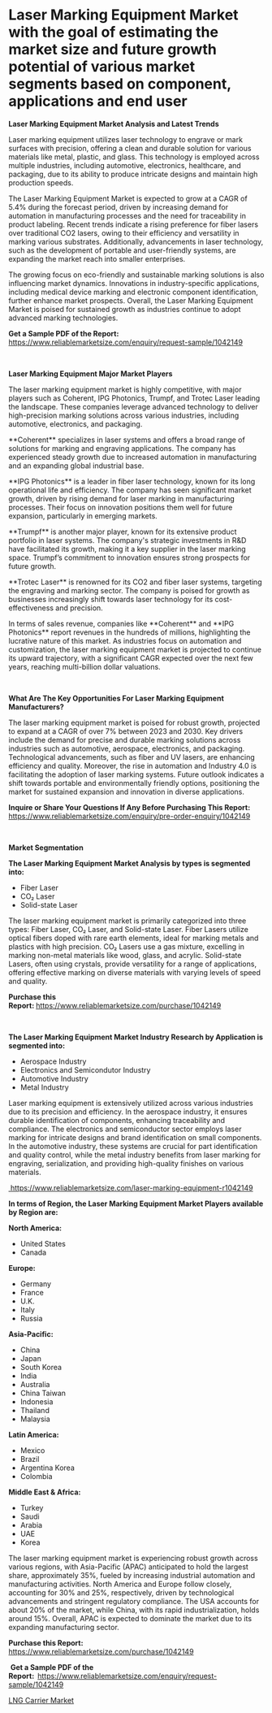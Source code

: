 <p><h1>Laser Marking Equipment Market with the goal of estimating the market size and future growth potential of various market segments based on component, applications and end user</h1></p><p><strong>Laser Marking Equipment Market Analysis and Latest Trends</strong></p>
<p><p>Laser marking equipment utilizes laser technology to engrave or mark surfaces with precision, offering a clean and durable solution for various materials like metal, plastic, and glass. This technology is employed across multiple industries, including automotive, electronics, healthcare, and packaging, due to its ability to produce intricate designs and maintain high production speeds.</p><p>The Laser Marking Equipment Market is expected to grow at a CAGR of 5.4% during the forecast period, driven by increasing demand for automation in manufacturing processes and the need for traceability in product labeling. Recent trends indicate a rising preference for fiber lasers over traditional CO2 lasers, owing to their efficiency and versatility in marking various substrates. Additionally, advancements in laser technology, such as the development of portable and user-friendly systems, are expanding the market reach into smaller enterprises.</p><p>The growing focus on eco-friendly and sustainable marking solutions is also influencing market dynamics. Innovations in industry-specific applications, including medical device marking and electronic component identification, further enhance market prospects. Overall, the Laser Marking Equipment Market is poised for sustained growth as industries continue to adopt advanced marking technologies.</p></p>
<p><strong>Get a Sample PDF of the Report:&nbsp;</strong> <a href="https://www.reliablemarketsize.com/enquiry/request-sample/1042149?utm_campaign=2314&utm_medium=2&utm_source=Github&utm_content=ia&utm_term=16022025&utm_id=laser-marking-equipment">https://www.reliablemarketsize.com/enquiry/request-sample/1042149</a></p>
<p>&nbsp;</p>
<p><strong>Laser Marking Equipment Major Market Players</strong></p>
<p><p>The laser marking equipment market is highly competitive, with major players such as Coherent, IPG Photonics, Trumpf, and Trotec Laser leading the landscape. These companies leverage advanced technology to deliver high-precision marking solutions across various industries, including automotive, electronics, and packaging.</p><p>**Coherent** specializes in laser systems and offers a broad range of solutions for marking and engraving applications. The company has experienced steady growth due to increased automation in manufacturing and an expanding global industrial base.</p><p>**IPG Photonics** is a leader in fiber laser technology, known for its long operational life and efficiency. The company has seen significant market growth, driven by rising demand for laser marking in manufacturing processes. Their focus on innovation positions them well for future expansion, particularly in emerging markets.</p><p>**Trumpf** is another major player, known for its extensive product portfolio in laser systems. The company's strategic investments in R&D have facilitated its growth, making it a key supplier in the laser marking space. Trumpf’s commitment to innovation ensures strong prospects for future growth.</p><p>**Trotec Laser** is renowned for its CO2 and fiber laser systems, targeting the engraving and marking sector. The company is poised for growth as businesses increasingly shift towards laser technology for its cost-effectiveness and precision.</p><p>In terms of sales revenue, companies like **Coherent** and **IPG Photonics** report revenues in the hundreds of millions, highlighting the lucrative nature of this market. As industries focus on automation and customization, the laser marking equipment market is projected to continue its upward trajectory, with a significant CAGR expected over the next few years, reaching multi-billion dollar valuations.</p></p>
<p>&nbsp;</p>
<p><strong>What Are The Key Opportunities For Laser Marking Equipment Manufacturers?</strong></p>
<p><p>The laser marking equipment market is poised for robust growth, projected to expand at a CAGR of over 7% between 2023 and 2030. Key drivers include the demand for precise and durable marking solutions across industries such as automotive, aerospace, electronics, and packaging. Technological advancements, such as fiber and UV lasers, are enhancing efficiency and quality. Moreover, the rise in automation and Industry 4.0 is facilitating the adoption of laser marking systems. Future outlook indicates a shift towards portable and environmentally friendly options, positioning the market for sustained expansion and innovation in diverse applications.</p></p>
<p><strong>Inquire or Share Your Questions If Any Before Purchasing This Report:</strong> <a href="https://www.reliablemarketsize.com/enquiry/pre-order-enquiry/1042149?utm_campaign=2314&utm_medium=2&utm_source=Github&utm_content=ia&utm_term=16022025&utm_id=laser-marking-equipment">https://www.reliablemarketsize.com/enquiry/pre-order-enquiry/1042149</a></p>
<p>&nbsp;</p>
<p><strong>Market Segmentation</strong></p>
<p><strong>The Laser Marking Equipment Market Analysis by types is segmented into:</strong></p>
<p><ul><li>Fiber Laser</li><li>CO₂ Laser</li><li>Solid-state Laser</li></ul></p>
<p><p>The laser marking equipment market is primarily categorized into three types: Fiber Laser, CO₂ Laser, and Solid-state Laser. Fiber Lasers utilize optical fibers doped with rare earth elements, ideal for marking metals and plastics with high precision. CO₂ Lasers use a gas mixture, excelling in marking non-metal materials like wood, glass, and acrylic. Solid-state Lasers, often using crystals, provide versatility for a range of applications, offering effective marking on diverse materials with varying levels of speed and quality.</p></p>
<p><strong>Purchase this Report:&nbsp;</strong><a href="https://www.reliablemarketsize.com/purchase/1042149?utm_campaign=2314&utm_medium=2&utm_source=Github&utm_content=ia&utm_term=16022025&utm_id=laser-marking-equipment">https://www.reliablemarketsize.com/purchase/1042149</a></p>
<p>&nbsp;</p>
<p><strong>The Laser Marking Equipment Market Industry Research by Application is segmented into:</strong></p>
<p><ul><li>Aerospace Industry</li><li>Electronics and Semicondutor Industry</li><li>Automotive Industry</li><li>Metal Industry</li></ul></p>
<p><p>Laser marking equipment is extensively utilized across various industries due to its precision and efficiency. In the aerospace industry, it ensures durable identification of components, enhancing traceability and compliance. The electronics and semiconductor sector employs laser marking for intricate designs and brand identification on small components. In the automotive industry, these systems are crucial for part identification and quality control, while the metal industry benefits from laser marking for engraving, serialization, and providing high-quality finishes on various materials.</p></p>
<p><a href="https://www.reliablemarketsize.com/laser-marking-equipment-r1042149?utm_campaign=2314&utm_medium=2&utm_source=Github&utm_content=ia&utm_term=16022025&utm_id=laser-marking-equipment">&nbsp;https://www.reliablemarketsize.com/laser-marking-equipment-r1042149</a></p>
<p><strong>In terms of Region, the Laser Marking Equipment Market Players available by Region are:</strong></p>
<p>
    <p> <strong> North America: </strong>
        <ul>
            <li>United States</li>
            <li>Canada</li>
        </ul>
        </p> 
    <p> <strong> Europe: </strong>
        <ul>
            <li>Germany</li>
            <li>France</li>
            <li>U.K.</li>
            <li>Italy</li>
            <li>Russia</li>
        </ul>
        </p> 
    <p> <strong> Asia-Pacific: </strong>
        <ul>
            <li>China</li>
            <li>Japan</li>
            <li>South Korea</li>
            <li>India</li>
            <li>Australia</li>
            <li>China Taiwan</li>
            <li>Indonesia</li>
            <li>Thailand</li>
            <li>Malaysia</li>
        </ul>
        </p> 
    <p> <strong> Latin America: </strong>
        <ul>
            <li>Mexico</li>
            <li>Brazil</li>
            <li>Argentina Korea</li>
            <li>Colombia</li>
        </ul>
        </p> 
    <p> <strong> Middle East & Africa: </strong>
        <ul>
            <li>Turkey</li>
            <li>Saudi</li>
            <li>Arabia</li>
            <li>UAE</li>
            <li>Korea</li>
        </ul>
    </p>
    </p>
<p><p>The laser marking equipment market is experiencing robust growth across various regions, with Asia-Pacific (APAC) anticipated to hold the largest share, approximately 35%, fueled by increasing industrial automation and manufacturing activities. North America and Europe follow closely, accounting for 30% and 25%, respectively, driven by technological advancements and stringent regulatory compliance. The USA accounts for about 20% of the market, while China, with its rapid industrialization, holds around 15%. Overall, APAC is expected to dominate the market due to its expanding manufacturing sector.</p></p>
<p><strong>Purchase this Report: </strong><a href="https://www.reliablemarketsize.com/purchase/1042149?utm_campaign=2314&utm_medium=2&utm_source=Github&utm_content=ia&utm_term=16022025&utm_id=laser-marking-equipment">https://www.reliablemarketsize.com/purchase/1042149</a></p>
<p>&nbsp;<strong>Get a Sample PDF of the Report:&nbsp;&nbsp;</strong><a href="https://www.reliablemarketsize.com/enquiry/request-sample/1042149?utm_campaign=2314&utm_medium=2&utm_source=Github&utm_content=ia&utm_term=16022025&utm_id=laser-marking-equipment">https://www.reliablemarketsize.com/enquiry/request-sample/1042149</a></p>
<p><strong></strong></p>
<p><p><a href="https://github.com/lehumiston1971679/Market-Research-Report-List-1/blob/main/lng-carrier-market.md?utm_campaign=2314&utm_medium=2&utm_source=Github&utm_content=ia&utm_term=16022025&utm_id=laser-marking-equipment">LNG Carrier Market</a></p></p>